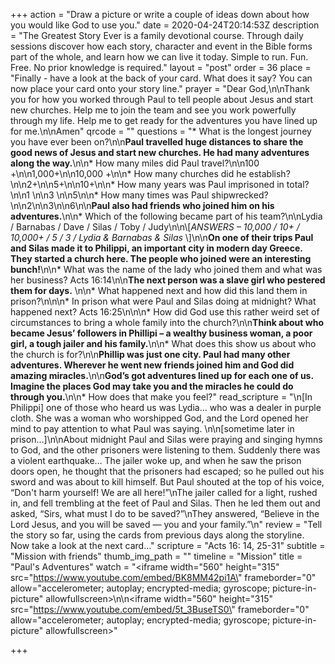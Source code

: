 +++
action = "Draw a picture or write a couple of ideas down about how you would like God to use you."
date = 2020-04-24T20:14:53Z
description = "The Greatest Story Ever is a family devotional course.  Through daily sessions discover how each story, character and event in the Bible forms part of the whole, and learn how we can live it today. Simple to run. Fun. Free. No prior knowledge is required."
layout = "post"
order = 36
place = "Finally - have a look at the back of your card. What does it say? You can now place your card onto your story line."
prayer = "Dear God,\n\nThank you for how you worked through Paul to tell people about Jesus and start new churches. Help me to join the team and see you work powerfully through my life. Help me to get ready for the adventures you have lined up for me.\n\nAmen"
qrcode = ""
questions = "* What is the longest journey you have ever been on?\n\n**Paul travelled huge distances to share the good news of Jesus and start new churches. He had many adventures along the way.**\n\n* How many miles did Paul travel?\n\n100 +\n\n1,000+\n\n10,000 +\n\n* How many churches did he establish?\n\n2+\n\n5+\n\n10+\n\n* How many years was Paul imprisoned in total?\n\n1 \n\n3 \n\n5\n\n* How many times was Paul shipwrecked?\n\n2\n\n3\n\n6\n\n**Paul also had friends who joined him on his adventures.**\n\n* Which of the following became part of his team?\n\nLydia / Barnabas / Dave / Silas / Toby / Judy\n\n\\[_ANSWERS – 10,000 / 10+ / 10,000+ / 5 / 3  / Lydia & Barnabas & Silas_ \\]\n\n**On one of their trips Paul and Silas made it to Philippi, an important city in modern day Greece. They started a church here. The people who joined were an interesting bunch!**\n\n* What was the name of the lady who joined them and what was her business? Acts 16:14\n\n**The next person was a slave girl who pestered them for days.** \n\n* What happened next and how did this land them in prison?\n\n\n* In prison what were Paul and Silas doing at midnight? What happened next? Acts 16:25\n\n\n* How did God use this rather weird set of circumstances to bring a whole family into the church?\n\n**Think about who became Jesus’ followers in Phillipi – a wealthy business woman, a poor girl, a tough jailer and his family.**\n\n* What does this show us about who the church is for?\n\n**Phillip was just one city. Paul had many other adventures. Wherever he went new friends joined him and God did amazing miracles.**\n\n**God’s got adventures lined up for each one of us. Imagine the places God may take you and the miracles he could do through you.**\n\n* How does that make you feel?"
read_scripture = "\n[In Philippi] one of those who heard us was Lydia… who was a dealer in purple cloth. She was a woman who worshipped God, and the Lord opened her mind to pay attention to what Paul was saying. \n\n[sometime later in prison…]\n\nAbout midnight Paul and Silas were praying and singing hymns to God, and the other prisoners were listening to them. Suddenly there was a violent earthquake… The jailer woke up, and when he saw the prison doors open, he thought that the prisoners had escaped; so he pulled out his sword and was about to kill himself. But Paul shouted at the top of his voice, “Don't harm yourself! We are all here!”\nThe jailer called for a light, rushed in, and fell trembling at the feet of Paul and Silas. Then he led them out and asked, “Sirs, what must I do to be saved?”\nThey answered, “Believe in the Lord Jesus, and you will be saved — you and your family.”\n"
review = "Tell the story so far, using the cards from previous days along the storyline.  Now take a look at the next card…"
scripture = "Acts 16: 14, 25-31"
subtitle = "Mission with friends"
thumb_img_path = ""
timeline = "Mission"
title = "Paul's Adventures"
watch = "<iframe width=\"560\" height=\"315\" src=\"https://www.youtube.com/embed/BK8MM42pi1A\" frameborder=\"0\" allow=\"accelerometer; autoplay; encrypted-media; gyroscope; picture-in-picture\" allowfullscreen></iframe>\n\n<iframe width=\"560\" height=\"315\" src=\"https://www.youtube.com/embed/5t_3BuseTS0\" frameborder=\"0\" allow=\"accelerometer; autoplay; encrypted-media; gyroscope; picture-in-picture\" allowfullscreen></iframe>"

+++
